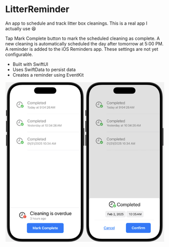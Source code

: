 # LitterReminder
An app to schedule and track litter box cleanings. This is a real app I actually use 😆

Tap Mark Complete button to mark the scheduled cleaning as complete.
A new cleaning is automatically scheduled the day after tomorrow at 5:00 PM.
A reminder is added to the iOS Reminders app.
These settings are not yet configurable.

- Built with SwiftUI
- Uses SwiftData to persist data
- Creates a reminder using EventKit

![App screenshots](screenshot.png)
